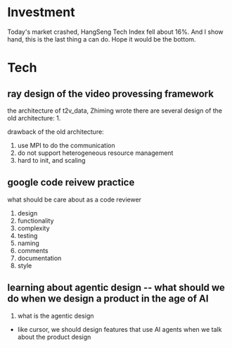 # Investment
Today's market crashed, HangSeng Tech Index fell about 16%.
And I show hand, this is the last thing a can do.
Hope it would be the bottom.

# Tech
## ray design of the video provessing framework
the architecture of t2v_data,
Zhiming wrote
there are several design of the old architecture:
1. 


drawback of the old architecture:
1. use MPI to do the communication
2. do not support heterogeneous resource management
3. hard to init, and scaling






## google code reivew practice
what should be care about as a code reviewer
1. design 
2. functionality
3. complexity
4. testing
5. naming
6. comments
7. documentation
8. style



## learning about agentic design -- what should we do when we design a product in the age of AI
1. what is the agentic design
- like cursor, we should design features that use AI agents when we talk about the product design
